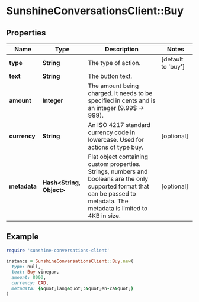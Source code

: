 # SunshineConversationsClient::Buy

## Properties

| Name | Type | Description | Notes |
| ---- | ---- | ----------- | ----- |
| **type** | **String** | The type of action. | [default to &#39;buy&#39;] |
| **text** | **String** | The button text. |  |
| **amount** | **Integer** | The amount being charged. It needs to be specified in cents and is an integer (9.99$ -&gt; 999). |  |
| **currency** | **String** | An ISO 4217 standard currency code in lowercase. Used for actions of type buy. | [optional] |
| **metadata** | **Hash&lt;String, Object&gt;** | Flat object containing custom properties. Strings, numbers and booleans  are the only supported format that can be passed to metadata. The metadata is limited to 4KB in size.  | [optional] |

## Example

```ruby
require 'sunshine-conversations-client'

instance = SunshineConversationsClient::Buy.new(
  type: null,
  text: Buy vinegar,
  amount: 8000,
  currency: CAD,
  metadata: {&quot;lang&quot;:&quot;en-ca&quot;}
)
```


